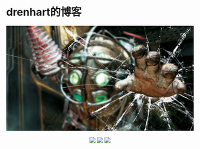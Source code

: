 # drenhart的博客

<p align='center'>
<img src="https://github.com/drenhart/blog/blob/main/pictures/Bioshock.jpg">
</p>

<p align='center'>
<img src="https://img.shields.io/badge/language-C%23-green">
<img src="https://img.shields.io/badge/language-Swift-brightgreen">
<img src="https://img.shields.io/badge/license-CC-yellowgreen">
</p>

